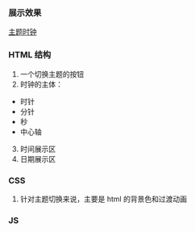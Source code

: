 ### 展示效果

[主题时钟](http://project-demo.ihsxu.com/theme-clock/)

### HTML 结构

1. 一个切换主题的按钮
2. 时钟的主体：

- 时针
- 分针
- 秒
- 中心轴

3. 时间展示区
4. 日期展示区

### CSS

1. 针对主题切换来说，主要是 html 的背景色和过渡动画

### JS
